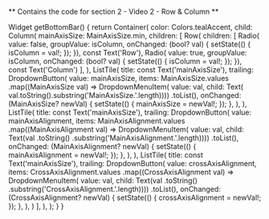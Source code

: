 ** Contains the code for section 2 - Video 2 - Row & Column **

Widget getBottomBar() {
    return Container(
      color: Colors.tealAccent,
      child: Column(
        mainAxisSize: MainAxisSize.min,
        children: [
          Row(
            children: [
              Radio(
                  value: false,
                  groupValue: isColumn,
                  onChanged: (bool? val) {
                    setState(() {
                      isColumn = val!;
                    });
                  }),
              const Text('Row'),
              Radio(
                  value: true,
                  groupValue: isColumn,
                  onChanged: (bool? val) {
                    setState(() {
                      isColumn = val!;
                    });
                  }),
              const Text('Column')
            ],
          ),
          ListTile(
            title: const Text('mainAxisSize'),
            trailing: DropdownButton<MainAxisSize>(
              value: mainAxisSize,
              items: MainAxisSize.values
                  .map((MainAxisSize val) => DropdownMenuItem(
                      value: val,
                      child: Text(
                          val.toString().substring('MainAxisSize.'.length))))
                  .toList(),
              onChanged: (MainAxisSize? newVal) {
                setState(() {
                  mainAxisSize = newVal!;
                });
              },
            ),
          ),
          ListTile(
            title: const Text('mainAxisSize'),
            trailing: DropdownButton<MainAxisAlignment>(
              value: mainAxisAlignment,
              items: MainAxisAlignment.values
                  .map((MainAxisAlignment val) => DropdownMenuItem(
                      value: val,
                      child: Text(val
                          .toString()
                          .substring('MainAxisAlignment.'.length))))
                  .toList(),
              onChanged: (MainAxisAlignment? newVal) {
                setState(() {
                  mainAxisAlignment = newVal!;
                });
              },
            ),
          ),
          ListTile(
            title: const Text('mainAxisSize'),
            trailing: DropdownButton<CrossAxisAlignment>(
              value: crossAxisAlignment,
              items: CrossAxisAlignment.values
                  .map((CrossAxisAlignment val) => DropdownMenuItem(
                      value: val,
                      child: Text(val
                          .toString()
                          .substring('CrossAxisAlignment.'.length))))
                  .toList(),
              onChanged: (CrossAxisAlignment? newVal) {
                setState(() {
                  crossAxisAlignment = newVal!;
                });
              },
            ),
          )
        ],
      ),
    );
  }
}
